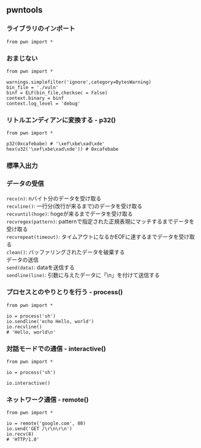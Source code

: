 ## pwntools  
  
### ライブラリのインポート  
``` from pwn import * ```  

### おまじない
```
from pwn import *

warnings.simplefilter('ignore',category=BytesWarning)
bin_file = './vuln'
binf = ELF(bin_file,checksec = False)
context.binary = binf
context.log_level = 'debug'
```


### リトルエンディアンに変換する - p32()
```
from pwn import *

p32(0xcafebabe) # '\xef\xbe\xad\xde'
hex(u32('\xef\xbe\xad\xde')) # 0xcafebabe
```

### 標準入出力  
### データの受信  
``` recv(n) ```: nバイト分のデータを受け取る  
``` recvline() ```: 一行分(改行が来るまで)のデータを受け取る  
``` recvuntil(hoge) ```: hogeが来るまでデータを受け取る  
``` recvregex(pattern) ```: patternで指定された正規表現にマッチするまでデータを受け取る  
``` recvrepeat(timeout) ```: タイムアウトになるかEOFに達するまでデータを受け取る  
``` clean() ```: バッファリングされたデータを破棄する  
データの送信  
``` send(data) ```: dataを送信する  
``` sendline(line) ```: 引数に与えたデータに「\n」を付けて送信する  


### プロセスとのやりとりを行う - process()
```
from pwn import *

io = process('sh')
io.sendline('echo Hello, world')
io.recvline()
# 'Hello, world\n'
```

### 対話モードでの通信 - interactive()
```
from pwn import *

io = process('sh')

io.interactive()
```
### ネットワーク通信 - remote()
```
from pwn import *

io = remote('google.com', 80)
io.send('GET /\r\n\r\n')
io.recv(8)
# 'HTTP/1.0'
```
